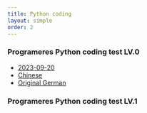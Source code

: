 ```yaml
---
title: Python coding
layout: simple
order: 2
---
```


### Programeres Python coding test LV.0
- [2023-09-20](/_posts/2023)
- [Chinese](/literature/stories/Franz_Kafka/饥饿艺术家)
- [Original German](/literature/stories/Franz_Kafka/Ein_Hungerkuenstler)
  


### Programeres Python coding test LV.1

